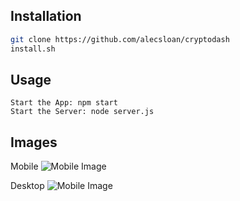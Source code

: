 
## Installation
``` sh
git clone https://github.com/alecsloan/cryptodash
install.sh
```

## Usage
```
Start the App: npm start
Start the Server: node server.js
```

## Images
Mobile
![Mobile Image](https://imgur.com/qwsyqS6)

Desktop
![Mobile Image](https://imgur.com/a1VRacD)
